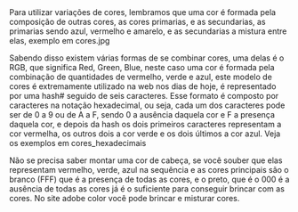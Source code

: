##

Para utilizar variações de cores, lembramos que uma cor é formada pela composição de outras cores, as cores primarias, e as secundarias, as primarias sendo azul, vermelho e amarelo, e as secundarias a mistura entre elas, exemplo em cores.jpg

Sabendo disso existem várias formas de se combinar cores, uma delas é o RGB, que significa Red, Green, Blue, neste caso uma cor é formada pela combinação de quantidades de vermelho, verde e azul, este modelo de cores é extremamente utilizado na web nos dias de hoje, é representado por uma hash# seguido de seis caracteres. Esse formato é composto por caracteres na notação hexadecimal, ou seja, cada um dos caracteres pode ser de 0 a 9 ou de A a F, sendo 0 a ausência daquela cor e F a presença daquela cor, e depois da hash os dois primeiros caracteres representam a cor vermelha, os outros dois a cor verde e os dois últimos a cor azul. Veja os exemplos em cores_hexadecimais

Não se precisa saber montar uma cor de cabeça, se você souber que elas representam vermelho, verde, azul na sequência e as cores principais são o branco (FFF) que é a presença de todas as cores, e o preto, que é o 000 é a ausência de todas as cores já é o suficiente para conseguir brincar com as cores. No site adobe color você pode brincar e misturar cores. 

##